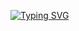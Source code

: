 <a href="https://git.io/typing-svg"><img src="https://readme-typing-svg.demolab.com?font=Fira+Code&weight=500&size=21&pause=500&color=11F2F7&random=false&width=435&lines=My+name+Andriy;I'm+full+stack+Web+developer;Now+I+learn+js" alt="Typing SVG" /></a>
